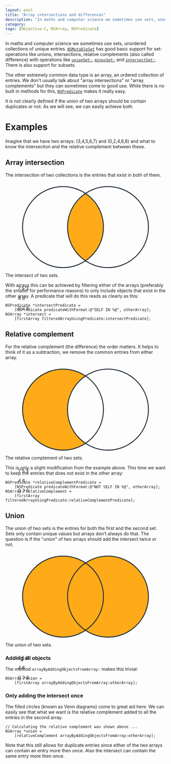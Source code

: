 ```yaml
---
layout: post
title: "Array intersections and differences"
description: "In maths and computer science we sometimes use sets, unordered collections of unique entries. NSMutableSet has good basic support for set-operations like unions, intersections, relative complements (also called difference) with operations like unionSet:, minusSet: and intersectSet:. There is also support for subsets. The other extremely common data type is an array, an ordered collection of entries. We don't usually talk about array intersections or array complements but they can sometimes come to good use. While there is no built in methods for this, NSPredicate makes it really easy."
category: 
tags: [Objective-C, NSArray, NSPredicate]
---
```


In maths and computer science we sometimes use sets, unordered collections of unique entries. [`NSMutableSet`][mutableSet] has good basic support for set-operations like unions, intersections, relative complements (also called difference) with operations like [`unionSet:`][union], [`minusSet:`][minus] and [`intersectSet:`][intersect]. There is also support for subsets.

The other extremely common data type is an array, an ordered collection of entries. We don't usually talk about "array intersections" or "array complements" but they can sometimes come to good use. While there is no built in methods for this, [`NSPredicate`][predicate] makes it really easy.

It is not clearly defined if the union of two arrays should be contain duplicates or not. As we will see, we can easily achieve both. 

# Examples
Imagine that we have two arrays: <span class="math">(3,4,5,6,7)</span> and  <span class="math">(0,2,4,6,8)</span> and what to know the intersection and the relative complement between these.
## Array intersection
The intersection of two collections is the entries that exist in both of them.

<figure>
<div style="margin-bottom: 67%;">
<div style="margin: auto; width: 100%; height: 0px;">
<svg class="autoscaled-svg" xmlns="http://www.w3.org/2000/svg" version="1.1" viewBox="0 0 300 220" width="100%">
<defs>
  <mask id="intersect">
    <circle cx="100" cy="100" r="90" fill="black" />
    <circle cx="200" cy="100" r="90" fill="white" />
  </mask>
</defs>

<circle cx="100" cy="100" r="90" fill="rgb(255,171,25)" mask="url(#intersect)" />

<circle cx="100" cy="100" r="90" stroke="#222E39" stroke-width="2" fill="none" />
<circle cx="200" cy="100" r="90" stroke="#222E39" stroke-width="2" fill="none" />

<text x="70" y="72" fill="#222E39" font-family="Avenir Next" font-size="42" font-weight="400" >7</text>
<text x="33" y="120" fill="#222E39" font-family="Avenir Next" font-size="42" font-weight="400" >5</text>
<text x="78" y="167" fill="#222E39" font-family="Avenir Next" font-size="42" font-weight="400" >3</text>

<text x="143" y="89" fill="#222E39" font-family="Avenir Next" font-size="42" font-weight="400" >4</text>
<text x="131" y="135" fill="#222E39" font-family="Avenir Next" font-size="42" font-weight="400" >6</text>

<text x="210" y="73" fill="#222E39" font-family="Avenir Next" font-size="42" font-weight="400" >0</text>
<text x="240" y="120" fill="#222E39" font-family="Avenir Next" font-size="42" font-weight="400" >2</text>
<text x="195" y="165" fill="#222E39" font-family="Avenir Next" font-size="42" font-weight="400" >8</text>
	 
</svg>

</div>
</div>
</figure>
<figcaption>The intersect of two sets.</figcaption>

With arrays this can be achieved by filtering either of the arrays (preferably the smaller for performance reasons) to only include objects that exist in the other array. A predicate that will do this reads as clearly as this:

    NSPredicate *intersectPredicate = 
        [NSPredicate predicateWithFormat:@"SELF IN %@", otherArray];
    NSArray *intersect = 
        [firstArray filteredArrayUsingPredicate:intersectPredicate];

## Relative complement
For the relative complement (the difference) the order matters. It helps to think of it as a subtraction, we remove the common entries from either array.


<figure>
<div style="margin-bottom: 67%;">
<div style="margin: auto; width: 100%; height: 0px;">
<svg class="autoscaled-svg" xmlns="http://www.w3.org/2000/svg" version="1.1" viewBox="0 0 300 220" width="100%">
<defs>
  <mask id="complement">
    <circle cx="100" cy="100" r="90" fill="white" />
    <circle cx="200" cy="100" r="90" fill="black" />
  </mask>
</defs>

<circle cx="100" cy="100" r="90" fill="rgb(255,171,25)" mask="url(#complement)" />

<circle cx="100" cy="100" r="90" stroke="#222E39" stroke-width="2" fill="none" />
<circle cx="200" cy="100" r="90" stroke="#222E39" stroke-width="2" fill="none" />

<text x="70" y="72" fill="#222E39" font-family="Avenir Next" font-size="42" font-weight="400" >7</text>
<text x="33" y="120" fill="#222E39" font-family="Avenir Next" font-size="42" font-weight="400" >5</text>
<text x="78" y="167" fill="#222E39" font-family="Avenir Next" font-size="42" font-weight="400" >3</text>

<text x="143" y="89" fill="#222E39" font-family="Avenir Next" font-size="42" font-weight="400" >4</text>
<text x="131" y="135" fill="#222E39" font-family="Avenir Next" font-size="42" font-weight="400" >6</text>

<text x="210" y="73" fill="#222E39" font-family="Avenir Next" font-size="42" font-weight="400" >0</text>
<text x="240" y="120" fill="#222E39" font-family="Avenir Next" font-size="42" font-weight="400" >2</text>
<text x="195" y="165" fill="#222E39" font-family="Avenir Next" font-size="42" font-weight="400" >8</text>
	 
</svg>

</div>
</div>
</figure>
<figcaption>The relative complement of two sets.</figcaption>

This is only a slight modification from the example above. This time we want to keep the entries that does *not* exist in the other array:

    NSPredicate *relativeComplementPredicate = 
        [NSPredicate predicateWithFormat:@"NOT SELF IN %@", otherArray];
    NSArray *relativeComplement = 
        [firstArray filteredArrayUsingPredicate:relativeComplementPredicate];

## Union
The union of two sets is the entires for both the first and the second set. Sets only contain unique values but arrays don't always do that. The question is if the "union" of two arrays should add the intersect twice or not.


<figure>
<div style="margin-bottom: 67%;">
<div style="margin: auto; width: 100%; height: 0px;">
<svg class="autoscaled-svg" xmlns="http://www.w3.org/2000/svg" version="1.1" viewBox="0 0 300 220" width="100%">

<circle cx="100" cy="100" r="90" fill="rgb(255,171,25)" />
<circle cx="200" cy="100" r="90" fill="rgb(255,171,25)" />

<circle cx="100" cy="100" r="90" stroke="#222E39" stroke-width="2" fill="none" />
<circle cx="200" cy="100" r="90" stroke="#222E39" stroke-width="2" fill="none" />

<text x="70" y="72" fill="#222E39" font-family="Avenir Next" font-size="42" font-weight="400" >7</text>
<text x="33" y="120" fill="#222E39" font-family="Avenir Next" font-size="42" font-weight="400" >5</text>
<text x="78" y="167" fill="#222E39" font-family="Avenir Next" font-size="42" font-weight="400" >3</text>

<text x="143" y="89" fill="#222E39" font-family="Avenir Next" font-size="42" font-weight="400" >4</text>
<text x="131" y="135" fill="#222E39" font-family="Avenir Next" font-size="42" font-weight="400" >6</text>

<text x="210" y="73" fill="#222E39" font-family="Avenir Next" font-size="42" font-weight="400" >0</text>
<text x="240" y="120" fill="#222E39" font-family="Avenir Next" font-size="42" font-weight="400" >2</text>
<text x="195" y="165" fill="#222E39" font-family="Avenir Next" font-size="42" font-weight="400" >8</text>
	 
</svg>

</div>
</div>
</figure>
<figcaption>The union of two sets.</figcaption>

### Adding all objects
The method `arrayByAddingObjectsFromArray:` makes this trivial:

    NSArray *union = 
        [firstArray arrayByAddingObjectsFromArray:otherArray];

### Only adding the intersect once
The filled circles (known as Venn diagrams) come to great aid here. We can easily see that what we want is the relative complement added to all the entries in the second array. 

    // Calculating the relative complement was shown above ...
    NSArray *union = 
        [relativeComplement arrayByAddingObjectsFromArray:otherArray]; 

Note that this still allows for duplicate entries since either of the two arrays can contain an entry more then once. Also the intersect can contain the same entry more then once.


[mutableSet]: https://developer.apple.com/library/mac/#documentation/Cocoa/Reference/Foundation/Classes/nsmutableset_Class/Reference/NSMutableSet.html "NSMutableSet documentation"

[union]: https://developer.apple.com/library/mac/#documentation/Cocoa/Reference/Foundation/Classes/nsmutableset_Class/Reference/NSMutableSet.html#//apple_ref/occ/instm/NSMutableSet/unionSet: "unionSet: documentation"

[minus]: https://developer.apple.com/library/mac/#documentation/Cocoa/Reference/Foundation/Classes/nsmutableset_Class/Reference/NSMutableSet.html#//apple_ref/occ/instm/NSMutableSet/minusSet: "minusSet: documentation"

[intersect]: https://developer.apple.com/library/mac/#documentation/Cocoa/Reference/Foundation/Classes/nsmutableset_Class/Reference/NSMutableSet.html#//apple_ref/occ/instm/NSMutableSet/intersectSet: "intersectSet: documentation"

[predicate]: https://developer.apple.com/library/mac/#documentation/Cocoa/Reference/Foundation/Classes/NSPredicate_Class/Reference/NSPredicate.html "NSPredicate documentation"

